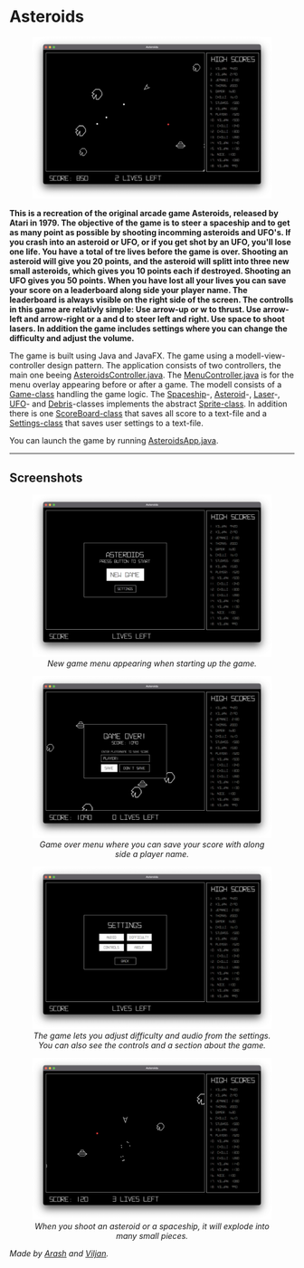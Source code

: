 # Asteroids

<p>
    <figure align="center">
        <img src="pictures/AsteroidsGame.png" alt="Asteroids game" width="1000"/>
    </figure>
</p>

**This is a recreation of the original arcade game Asteroids, released by Atari in 1979. The objective of the game is to steer a spaceship and to get as many point as possible by shooting incomming asteroids and UFO's. If you crash into an asteroid or UFO, or if you get shot by an UFO, you'll lose one life. You have a total of tre lives before the game is over. Shooting an asteroid will give you 20 points, and the asteroid will splitt into three new small asteroids, which gives you 10 points each if destroyed. Shooting an UFO gives you 50 points. When you have lost all your lives you can save your score on a leaderboard along side your player name. The leaderboard is always visible on the right side of the screen. The controlls in this game are relativly simple: Use arrow-up or w to thrust. Use arrow-left and arrow-right or a and d to steer left and right. Use space to shoot lasers. In addition the game includes settings where you can change the difficulty and adjust the volume.**

The game is built using Java and JavaFX. The game using a modell-view-controller design pattern. The application consists of two controllers, the main one beeing [AsteroidsController.java](src/main/java/asteroids/Controllers/AsteroidsController.java). The [MenuController.java](src/main/java/asteroids/Controllers/MenuController.java) is for the menu overlay appearing before or after a game. The modell consists of a [Game-class](src/main/java/asteroids/Game.java) handling the game logic. The [Spaceship](src/main/java/asteroids/Spaceship.java)-, [Asteroid](src/main/java/asteroids/Asteroid.java)-, [Laser](src/main/java/asteroids/Laser.java)-, [UFO](src/main/java/asteroids/UFO.java)- and [Debris](src/main/java/asteroids/Debris.java)-classes implements the abstract [Sprite-class](src/main/java/asteroids/Sprite.java). In addition there is one [ScoreBoard-class](src/main/java/asteroids/ScoreBoard.java) that saves all score to a text-file and a [Settings-class](src/main/java/asteroids/Settings.java) that saves user settings to a text-file.

You can launch the game by running [AsteroidsApp.java](src/main/java/asteroids/AsteroidsApp.java).

---

## Screenshots

<p>
    <figure align="center">
        <img src="pictures/NewGameScreen.png" alt="New game screen" width="500"/>
        <figcaption><i>New game menu appearing when starting up the game.</i></figcaption>
    </figure>
</p>
<p>
    <figure align="center">
        <img src="pictures/GameOverScreen.png" alt="Game over screen" width="500"/>
        <figcaption><i>Game over menu where you can save your score with along side a player name.</i></figcaption>
    </figure>
</p>
<p>
    <figure align="center">
        <img src="pictures/SettingsScreen.png" alt="Settings screen" width="500"/>
        <figcaption><i>The game lets you adjust difficulty and audio from the settings. You can also see the controls and a section about the game. </i></figcaption>
    </figure>
</p>
<p>
    <figure align="center">
        <img src="pictures/ParticleEffects.png" alt="Particle effects" width="500"/>
        <figcaption><i>When you shoot an asteroid or a spaceship, it will explode into many small pieces.</i></figcaption>
    </figure>
</p>

_Made by [Arash](https://github.com/Arashfa0301) and [Viljan](https://github.com/viljanvr)._
